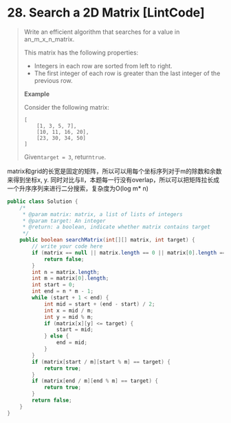 # 28. Search a 2D Matrix \[LintCode\]

> Write an efficient algorithm that searches for a value in an\_m\_x\_n\_matrix.
>
> This matrix has the following properties:
>
> * Integers in each row are sorted from left to right.
> * The first integer of each row is greater than the last integer of the previous row.
>
> **Example**
>
> Consider the following matrix:
>
> ```
> [
>     [1, 3, 5, 7],
>     [10, 11, 16, 20],
>     [23, 30, 34, 50]
> ]
> ```
>
> Given`target = 3`, return`true`.

matrix和grid的长宽是固定的矩阵，所以可以用每个坐标序列对于m的除数和余数来得到坐标x, y. 同时对比与II，本题每一行没有overlap，所以可以把矩阵拉长成一个升序序列来进行二分搜索，复杂度为O\(log m\* n\)

```java
public class Solution {
    /*
     * @param matrix: matrix, a list of lists of integers
     * @param target: An integer
     * @return: a boolean, indicate whether matrix contains target
     */
    public boolean searchMatrix(int[][] matrix, int target) {
        // write your code here
        if (matrix == null || matrix.length == 0 || matrix[0].length == 0) {
            return false;
        }
        int n = matrix.length;
        int m = matrix[0].length;
        int start = 0;
        int end = n * m - 1;
        while (start + 1 < end) {
            int mid = start + (end - start) / 2;
            int x = mid / m;
            int y = mid % m;
            if (matrix[x][y] <= target) {
                start = mid;
            } else {
                end = mid;
            }
        }
        if (matrix[start / m][start % m] == target) {
            return true;
        }
        if (matrix[end / m][end % m] == target) {
            return true;
        }
        return false;
    }
}
```



